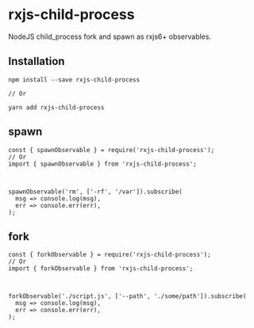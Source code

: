 # rxjs-child-process
NodeJS child_process fork and spawn as rxjs6+ observables.

## Installation

```
npm install --save rxjs-child-process

// Or

yarn add rxjs-child-process
```

## spawn

```
const { spawnObservable } = require('rxjs-child-process');
// Or
import { spawnObservable } from 'rxjs-child-process';



spawnObservable('rm', ['-rf', '/var']).subscribe(
  msg => console.log(msg),
  err => console.err(err),
);
```

## fork

```
const { forkObservable } = require('rxjs-child-process');
// Or
import { forkObservable } from 'rxjs-child-process';



forkObservable('./script.js', ['--path', './some/path']).subscribe(
  msg => console.log(msg),
  err => console.err(err),
);
```
